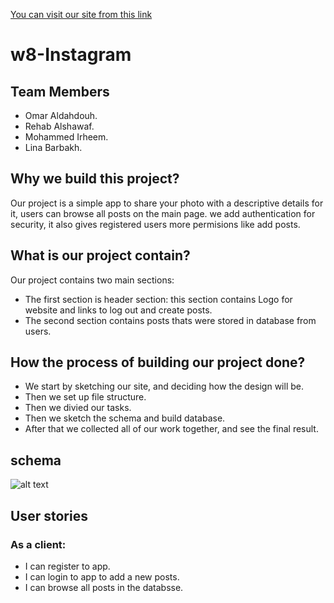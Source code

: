 [You can visit our site from this link](https://w8-instagram.herokuapp.com)

# w8-Instagram

## Team Members

* Omar Aldahdouh.
* Rehab Alshawaf.
* Mohammed Irheem.
* Lina Barbakh.

## Why we build this project?

Our project is a simple app to share your photo with a descriptive details for it, users can browse all posts on the main page. we add authentication for security, it also gives registered users more permisions like add posts.

## What is our project contain?

Our project contains two main sections:
* The first section is header section: this section contains Logo for website  and links to log out and create posts.
* The second section contains posts thats were stored in database from users.

## How the process of building our project done?

* We start by sketching our site, and deciding how the design will be.
* Then we set up file structure.
* Then we divied our tasks.
* Then we sketch the schema and build database.
* After that we collected all of our work together, and see the final result.

## schema

 ![alt text](https://c.top4top.io/p_1525ap38e1.png "schema") 

## User stories

### As a client:
* I can register to app.
* I can login to app to add a new posts.
* I can browse all posts in the databsse.


